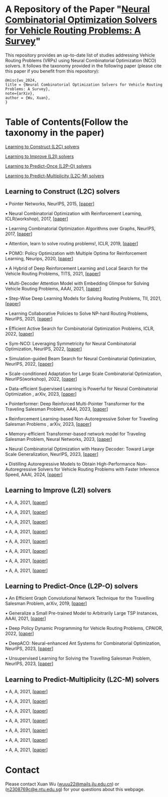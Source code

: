 # A Repository of the Paper "[Neural Combinatorial Optimization Solvers for Vehicle Routing Problems: A Survey]()"
This repository provides an up-to-date list of studies addressing Vehicle Routing Problems (VRPs) using Neural Combinatorial Optimization (NCO) solvers. It follows the taxonomy provided in the following paper (please cite this paper if you benefit from this repository):

```
@misc{wu_2024,
title = {Neural Combinatorial Optimization Solvers for Vehicle Routing Problems: A Survey},
note={arXiv},
author = {Wu, Xuan},
}
```
# Table of Contents(Follow the taxonomy in the paper)
[Learning to Construct (L2C) solvers](#Learning-to-Construct-L2C-solvers)

[Learning to Improve (L2I) solvers](#Learning-to-Improve-L2I-solvers)

[Learning to Predict-Once (L2P-O) solvers](#Learning-to-Predict-Once-L2P-O-solvers)

[Learning to Predict-Multiplicity (L2C-M) solvers](#Learning-to-Predict-Multiplicity-L2C-M-solvers)

## Learning to Construct (L2C) solvers
&bull; Pointer Networks, NeurIPS, 2015, [[paper](https://proceedings.neurips.cc/paper_files/paper/2015/file/29921001f2f04bd3baee84a12e98098f-Paper.pdf)]

&bull; Neural Combinatorial Optimization with Reinforcement Learning, ICLR(workshop), 2017, [[paper](https://openreview.net/pdf?id=Bk9mxlSFx)]

&bull; Learning Combinatorial Optimization Algorithms over Graphs, NeurIPS, 2017, [[paper](https://proceedings.neurips.cc/paper_files/paper/2017/file/d9896106ca98d3d05b8cbdf4fd8b13a1-Paper.pdf)]

&bull; Attention, learn to solve routing problems!, ICLR, 2019, [[paper](https://openreview.net/pdf?id=ByxBFsRqYm)]

&bull; POMO: Policy Optimization with Multiple Optima for Reinforcement Learning, Neurips, 2020, [[paper](https://proceedings.neurips.cc/paper/2020/file/f231f2107df69eab0a3862d50018a9b2-Paper.pdf)]

&bull; A Hybrid of Deep Reinforcement Learning and Local Search for the Vehicle Routing Problems, TITS, 2021, [[paper](https://ieeexplore.ieee.org/document/9141401)]

&bull; Multi-Decoder Attention Model with Embedding Glimpse for Solving Vehicle Routing Problems, AAAI, 2021, [[paper](https://ojs.aaai.org/index.php/AAAI/article/view/17430)]

&bull; Step-Wise Deep Learning Models for Solving Routing Problems, TII, 2021, [[paper](https://ieeexplore.ieee.org/document/9226142)]

&bull; Learning Collaborative Policies to Solve NP-hard Routing Problems, NeurIPS, 2021, [[paper](https://ojs.aaai.org/index.php/AAAI/article/view/17430)]

&bull; Efficient Active Search for Combinatorial Optimization Problems, ICLR, 2022, [[paper](https://openreview.net/pdf?id=nO5caZwFwYu)]

&bull; Sym-NCO: Leveraging Symmetricity for Neural Combinatorial Optimization, NeurIPS, 2022, [[paper](https://openreview.net/forum?id=kHrE2vi5Rvs)]

&bull; Simulation-guided Beam Search for Neural Combinatorial Optimization, NeurIPS, 2022, [[paper](https://openreview.net/pdf?id=tYAS1Rpys5)]

&bull; Scale-conditioned Adaptation for Large Scale Combinatorial Optimization, NeurIPS(workshop), 2022, [[paper](https://openreview.net/pdf?id=oy8hDBI8Qx)]

&bull; Data-efficient Supervised Learning is Powerful for Neural Combinatorial Optimization , arXiv, 2023, [[paper](https://openreview.net/pdf?id=a_yFkJ4-uEK)]

&bull; Pointerformer: Deep Reinforced Multi-Pointer Transformer for the Traveling Salesman Problem, AAAI, 2023, [[paper](https://arxiv.org/pdf/2304.09407.pdf)]

&bull; Reinforcement Learning-based Non-Autoregressive Solver for Traveling Salesman Problems
, arXiv, 2023, [[paper](https://arxiv.org/abs/2308.00560)]

&bull; Memory-efficient Transformer-based network model for Traveling Salesman Problem, Neural Networks, 2023, [[paper](https://www.sciencedirect.com/science/article/abs/pii/S0893608023000771)]

&bull; Neural Combinatorial Optimization with Heavy Decoder: Toward Large Scale Generalization, NeurIPS, 2023, [[paper](https://openreview.net/pdf?id=RBI4oAbdpm)]

&bull; Distilling Autoregressive Models to Obtain High-Performance Non-Autoregressive Solvers for Vehicle Routing Problems with Faster Inference Speed, AAAI, 2024, [[paper](https://arxiv.org/abs/2312.12469)]

## Learning to Improve (L2I) solvers

&bull; A, A, 2021, [[paper]()]

&bull; A, A, 2021, [[paper]()]

&bull; A, A, 2021, [[paper]()]

&bull; A, A, 2021, [[paper]()]

&bull; A, A, 2021, [[paper]()]

&bull; A, A, 2021, [[paper]()]

&bull; A, A, 2021, [[paper]()]

&bull; A, A, 2021, [[paper]()]
## Learning to Predict-Once (L2P-O) solvers

&bull; An Efficient Graph Convolutional Network Technique for the Travelling Salesman Problem, arXiv, 2019, [[paper](https://arxiv.org/pdf/1906.01227.pdf)]

&bull; Generalize a Small Pre-trained Model to Arbitrarily Large TSP Instances, AAAI, 2021, [[paper](https://ojs.aaai.org/index.php/AAAI/article/view/16916)]

&bull; Deep Policy Dynamic Programming for Vehicle Routing Problems, CPAIOR, 2022, [[paper](https://link.springer.com/chapter/10.1007/978-3-031-08011-1_14)]

&bull; DeepACO: Neural-enhanced Ant Systems for Combinatorial Optimization, NeurIPS, 2023, [[paper](https://arxiv.org/pdf/2309.14032.pdf)]

&bull; Unsupervised Learning for Solving the Travelling Salesman Problem, NeurIPS, 2023, [[paper](https://openreview.net/pdf?id=lAEc7aIW20)]

## Learning to Predict-Multiplicity (L2C-M) solvers

&bull; A, A, 2021, [[paper]()]

&bull; A, A, 2021, [[paper]()]

&bull; A, A, 2021, [[paper]()]

&bull; A, A, 2021, [[paper]()]

&bull; A, A, 2021, [[paper]()]

&bull; A, A, 2021, [[paper]()]

&bull; A, A, 2021, [[paper]()]



# Contact

Please contact Xuan Wu ([wuuu22@mails.jlu.edu.cn](wuuu22@mails.jlu.edu.cn)) or ([n2308769c@e.ntu.edu.sg](n2308769c@e.ntu.edu.sg)) for your questions about this webpage.
